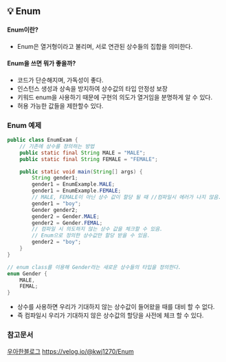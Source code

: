 ## 💡 Enum

#### Enum이란?
- Enum은 열거형이라고 불리며, 서로 연관된 상수들의 집합을 의미한다.

#### Enum을 쓰면 뭐가 좋을까?
- 코드가 단순해지며, 가독성이 좋다.
- 인스턴스 생성과 상속을 방지하여 상수값의 타입 안정성 보장
- 키워드 enum을 사용하기 때문에 구현의 의도가 열거임을 분명하게 알 수 있다.
- 허용 가능한 값들을 제한할수 있다.

### Enum 예제
```java
public class EnumExam {
	// 기존에 상수를 정의하는 방법
	public static final String MALE = "MALE";
	public static final String FEMALE = "FEMALE";

	public static void main(String[] args) {
		String gender1;
		gender1 = EnumExample.MALE;
		gender1 = EnumExample.FEMALE;
		// MALE, FEMALE이 아닌 상수 값이 할당 될 때 //컴파일시 에러가 나지 않음. -> 문제점 발생.
		gender1 = "boy";  
		Gender gender2;
		gender2 = Gender.MALE;
		gender2 = Gender.FEMAL;
		// 컴파일 시 의도하지 않는 상수 값을 체크할 수 있음.
		// Enum으로 정의한 상수값만 할당 받을 수 있음.
		gender2 = "boy";
	}
}

// enum class를 이용해 Gender라는 새로운 상수들의 타입을 정의한다.
enum Gender { 
	MALE,
	FEMAL; 
}

```
- 상수를 사용하면 우리가 기대하지 않는 상수값이 들어왔을 때를 대비 할 수 없다.
- 즉 컴파일시 우리가 기대하지 않은 상수값의 할당을 사전에 체크 할 수 있다.



### 참고문서 
[우아한블로그](https://rangken.github.io/blog/2015/effective-java-5/)
https://velog.io/@kwj1270/Enum